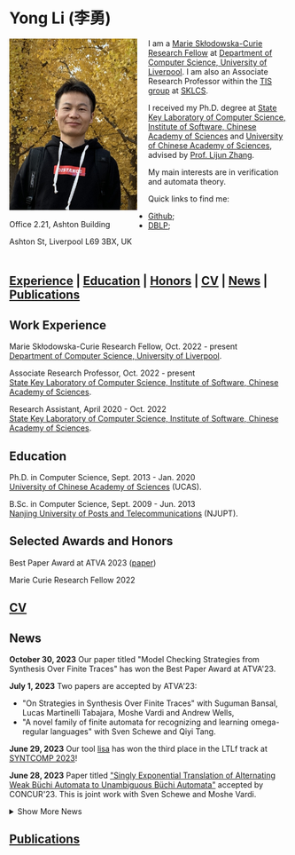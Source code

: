 # Yong Li (李勇)

<div style="float:left; padding-right:20px;">
    <img src="./img/pic.jpg" alt="Shufang" width="230.7" height="309.3">
     <p>Office 2.21, Ashton Building</p>
    <p>Ashton St, Liverpool L69 3BX, UK</p>

</div>


I am a <a href="https://marie-sklodowska-curie-actions.ec.europa.eu/">Marie Skłodowska-Curie Research Fellow</a> at <a href="https://www.liverpool.ac.uk/computer-science/">Department of Computer Science, University of Liverpool</a>.
I am also an Associate Research Professor within the <a href="https://tis.ios.ac.cn/">TIS group</a> at <a href="http://lcs.ios.ac.cn/"> SKLCS</a>.  

I received my Ph.D. degree at <a href="http://lcs.ios.ac.cn/">State Key Laboratory of Computer Science, Institute of Software, Chinese Academy of Sciences</a> and <a href="https://english.ucas.ac.cn">University of Chinese Academy of Sciences</a>, advised by <a href="https://iscasmc.ios.ac.cn/?page_id=148">Prof. Lijun Zhang</a>.

My main interests are in verification and automata theory.

Quick links to find me:
+ <a href="https://github.com/liyong31">Github</a>;
+ <a href="https://dblp.org/pid/93/2334-31.html">DBLP</a>;

<br><br>
[Experience](#work-experience) | [Education](#education)
| [Honors](#honors) | [CV](#cv) | [News](#news) | [Publications](#publications) 
---
## Work Experience

Marie Skłodowska-Curie Research Fellow, Oct. 2022 - present <br/>
<a href="https://www.liverpool.ac.uk/computer-science/">Department of Computer Science, University of Liverpool</a>.

Associate Research Professor, Oct. 2022 - present <br/>
<a href="http://lcs.ios.ac.cn/">State Key Laboratory of Computer Science, Institute of Software, Chinese Academy of Sciences</a>.

Research Assistant, April 2020 - Oct. 2022 <br/>
<a href="http://lcs.ios.ac.cn/">State Key Laboratory of Computer Science, Institute of Software, Chinese Academy of Sciences</a>.


## Education

Ph.D. in Computer Science, Sept. 2013 - Jan. 2020 <br/>
<a href="https://english.ucas.ac.cn">University of Chinese Academy of Sciences</a> (UCAS).

B.Sc. in Computer Science, Sept. 2009 - Jun. 2013 <br/>
<a href="http://www.njupt.edu.cn/en/">Nanjing University of Posts and Telecommunications</a> (NJUPT).


## Selected Awards and Honors
<!-- Your honors content goes here -->
Best Paper Award at ATVA 2023 ([paper](./pdf/ATVA2023a.pdf))

Marie Curie Research Fellow 2022

## [CV](./pdf/cv.pdf)



## News
<!-- Your news content goes here -->
<!-- First 5 news items -->

**October 30, 2023**
Our paper titled "Model Checking Strategies from Synthesis Over Finite Traces" has won the Best Paper Award at ATVA'23.

**July 1, 2023**
Two papers are accepted by ATVA'23:
* "On Strategies in Synthesis Over Finite Traces" with Suguman Bansal, Lucas Martinelli Tabajara, Moshe Vardi and Andrew Wells,
* "A novel family of finite automata for recognizing and learning omega-regular languages" with Sven Schewe and Qiyi Tang.


**June 29, 2023**
Our tool [lisa](https://github.com/liyong31/lisa) has won the third place in the LTLf track at [SYNTCOMP 2023](http://www.syntcomp.org/)!

**June 28, 2023**
Paper titled ["Singly Exponential Translation of Alternating Weak Büchi Automata to Unambiguous Büchi Automata"](https://arxiv.org/pdf/2305.09966.pdf) accepted by CONCUR'23.
This is joint work with Sven Schewe and Moshe Vardi.

<details>
  <summary>Show More News</summary>

  <!-- Remaining news items -->
  **[December 23, 2022]**
    Paper titled "Modular Mix-and-Match Complementation of Büchi automata" accepted by TACAS'23.
This is joint work with Vojtěch Havlena, Ondřej Lengál, Barbora Šmahlíková and Andrea Turrini.

  **[September 6, 2022]**
Paper titled "Compositional Safety LTL Synthesis" accepted by VSTTE'22.
This is joint work with Suguman Bansal, Giuseppe De Giacomo, Antonio Di Stasio, Moshe Y. Vardi and Shufang Zhu.

  **[August 1, 2022]**
Excited to present joint work with Moshe on Büchi determinization at [VardiFest](https://vardifest.github.io/) to celebrate the pioneering role of Moshe Vardi in many fields.
My slide deck is available [here](../assets/pdf/VardiFest-talk.pdf).

  **[July 8, 2022]**
  Paper titled "Synthesizing Ranking Functions for Loop Programs via SVM" accepted by Theorectical Computer Science Journal.
[This work](https://doi.org/10.1016/j.tcs.2022.07.002) extends our ICFEM'19 paper by utilizing SVM to learn multiphase ranking functions.

  **[June 6, 2022]**
  Check out our invited [paper](../assets/pdf/Henzinger-60.pdf) on Büchi complementation to Thomas Henzinger Festschrift - Conference celebrating his 60th birthday.
  **[June 4, 2022]**
  Submission to CAV-AE 2022 awarded [Available](https://doi.org/10.5281/zenodo.6558928) and Reusable badges.

  **May 1, 2022**
  Paper titled "Divide-and-Conquer Determinization of Büchi Automata based on SCC Decomposition" accepted to CAV 2022. This is joint work with Andrea Turrini, Weizhi Feng, Moshe Vardi and Lijun Zhang.


  <!-- Add more news items as needed -->
</details>

## [Publications](./publications.md)
<!-- Your publications content goes here -->




